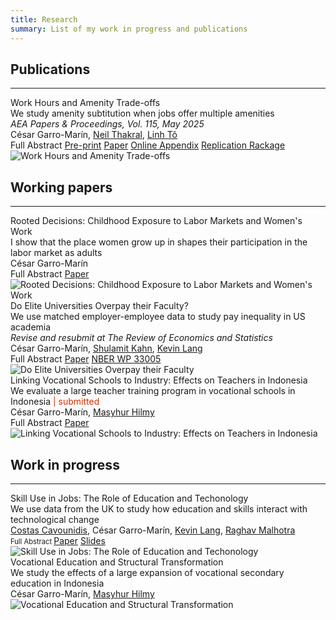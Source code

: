 ```yaml
---
title: Research
summary: List of my work in progress and publications
---
```



<head>
    <style>
        .hidden {
            display: none;
        }
    </style>
    <script>
        function showHideText(id) {
            var text = document.getElementById(id);
            if (text.style.display === "none") {
                text.style.display = "block";
            } else {
                text.style.display = "none";
            }
        }
    </script>
</head>


## Publications ##
<hr>
<div class="universal-wrapper">
<div class="media stream-item view-compact">
    <div class="media-body">
        <div class="section-subheading article-title mb-0 mt-0" id="amenities">Work Hours and Amenity Trade-offs</div>
        <div class="article-style">We study amenity subtitution when jobs offer multiple amenities <br> <i> AEA Papers & Proceedings, Vol. 115, May 2025 </i> </div>
        <div class="stream-meta article-metadata">
                <div>
                    <span class="author">César Garro-Marín,</span>
                    <span class="author"><a href="https://neilthakral.github.io/">Neil Thakral</a>, </span>
                    <span class="author"><a href="https://linh.to/">Linh Tô</a></span>
                </div>
        </div>
        <div class="btn-links">
           <a class="btn btn-outline-primary btn-page-header btn-sm" target="_blank" onclick="showHideText('amenities_abstract')">Full Abstract</a>
           <a class="btn btn-outline-primary btn-page-header btn-sm" href="https://cesarlgm.github.io/documents/papers/workhours.pdf" target="_blank">Pre-print</a>
           <a class="btn btn-outline-primary btn-page-header btn-sm" href="https://pubs.aeaweb.org/doi/pdfplus/10.1257/pandp.20251031" target="_blank">Paper</a>
           <a class="btn btn-outline-primary btn-page-header btn-sm" href="https://cesarlgm.github.io/documents/papers/workhours_appendix.pdf" target="_blank">Online Appendix</a>
           <a class="btn btn-outline-primary btn-page-header btn-sm" href="https://www.openicpsr.org/openicpsr/project/221382/version/V1/view" target="_blank">Replication Rackage</a>
            <p id="amenities_abstract" class="hidden" style="display: none; text-align: justify"><br>
                <strong>Abstract: </strong> We examine whether workers who place a higher value on specific job amenities are more likely to receive them in exchange for lower wages. While the classic compensating differentials model (Rosen, 1986) suggests they would, we show that when multiple amenities are considered together, the trade-offs become more complex. We develop a model that accounts for complementarity and substitutability in firms’ amenity offerings and workers’ preferences. Using data from the NLSY97, we find that shorter or more flexible work hours are often traded for other benefits, shaping gender disparities in wages and job amenities.
            </p>
        </div>
    </div>
    <div class="ml-3">
        <img src="/research/images/amenities_picture.png" alt="Work Hours and Amenity Trade-offs" loading="lazy">
    </div>
</div>
</div>


## Working papers ##
<hr>
<div class="universal-wrapper">
<div class="media stream-item view-compact">
    <div class="media-body">
        <div class="section-subheading article-title mb-0 mt-0">Rooted Decisions: Childhood Exposure to Labor Markets and Women's Work</div>
        <div class="article-style">I show that the place women grow up in shapes their participation in the labor market as adults  </div>
        <div class="stream-meta article-metadata">
            <div class="article-metadata">
                <div><span class="author">César Garro-Marín</span></div>
            </div>
        </div>
        <div class="btn-links">
           <a class="btn btn-outline-primary btn-page-header btn-sm" target="_blank" onclick="showHideText('idn_abstract')">Full Abstract</a>
           <a class="btn btn-outline-primary btn-page-header btn-sm" href="https://cesarlgm.github.io/documents/cesarlgm_rooted_intext.pdf" target="_blank">Paper</a>
            <p id="idn_abstract" class="hidden" style="display: none; text-align: justify"><br>
                <strong>Abstract: </strong> How does early exposure to labor markets affect women’s work in adulthood? Using Indonesian data, I find strong and persistent effects of longer exposure to high-female employment places, especially during the formative years between ages 6 and 15. My estimation strategy compares women who moved from their birthplace at different ages but now live in the same location. I find that women from high-employment areas have 5 percentage points higher employment than those from lower-employment areas, suggesting that about 23% of the spatial inequality in women’s work is passed to the next generation, likely through learning of birthplace gender norms.
            </p>
        </div>
    </div>
    <div class="ml-3">
        <img src="/research/images/idn_image_resized.png"   alt="Rooted Decisions: Childhood Exposure to Labor Markets and Women's Work" loading="lazy">
    </div>
</div>
<div class="media stream-item view-compact">
    <div class="media-body">
        <div class="section-subheading article-title mb-0 mt-0" id="akm">Do Elite Universities Overpay their Faculty?</div>
        <div class="article-style">We use matched employer-employee data to study pay inequality in US academia  <br> <i> Revise and resubmit at The Review of Economics and Statistics </i> </div>
        <div class="stream-meta article-metadata">
            <div class="article-metadata">
                <div>
                    <span class="author">César Garro-Marín,</span>
                    <span class="author"><a href="https://sites.bu.edu/shulamitkahn/">Shulamit Kahn</a>,</span>
                    <span class="author"><a href="https://sites.bu.edu/kevinlang/">Kevin Lang</a></span>
                </div>
            </div>
        </div>
        <div class="btn-links">
               <a class="btn btn-outline-primary btn-page-header btn-sm" target="_blank" onclick="showHideText('akm_abstract')">Full Abstract</a>
               <a class="btn btn-outline-primary btn-page-header btn-sm" href="https://cesarlgm.github.io/documents/papers/AKM_paper_v1.pdf" target="_blank">Paper</a>
               <a class="btn btn-outline-primary btn-page-header btn-sm" href="https://www.nber.org/papers/w33005" target="_blank">NBER WP 33005</a>
                <p id="akm_abstract" class="hidden" style="display: none; text-align: justify"><br><strong>Abstract: </strong>Do elite universities overpay their faculty? Not if you believe the AKM model. However, although the AKM model fits well, it is unlikely to be the right interpretation in this case.</p>
        </div>
    </div>
    <div class="ml-3">
        <img src="/research/images/akm_image_resized.png" alt="Do Elite Universities Overpay their Faculty" loading="lazy">
    </div>
</div>
<div class="media stream-item view-showcase">
        <div class="media-body">
            <div class="section-subheading article-title mb-0 mt-0" id="smk">Linking Vocational Schools to Industry: Effects on Teachers in Indonesia</div>
            <div class="article-style">
            We evaluate a large teacher training program in vocational schools in Indonesia <font  color="#dd2c00"> | submitted </font> </div>
            <div class="stream-meta article-metadata">
                <div class="article-metadata">
                    <div>
                        <span class="author">César Garro-Marín,</span>
                        <span class="author"><a href="https://sites.google.com/view/masyhurhilmy/home?authuser=0">Masyhur Hilmy</a></span>
                    </div>
                </div>
            </div>
            <div class="btn-links">
               <a class="btn btn-outline-primary btn-page-header btn-sm" target="_blank" onclick="showHideText('smk_abstract')">Full Abstract</a>
               <a class="btn btn-outline-primary btn-page-header btn-sm" href="https://cesarlgm.github.io/documents/papers/garroHilmy_smk.pdf" target="_blank">Paper</a>
                <p id="smk_abstract" class="hidden" style="display: none; text-align: justify"><br><strong>Abstract: </strong>This paper evaluates a mass training program for in-service vocational schoolteachers in Indonesia. The government rolled out an intensive, field-specific professional development program provided by private sector firms to enhance teachers’ vocational skills. We use a randomized evaluation to assess its effects on teachers' knowledge, classroom practices, expectations of students' outcomes, and school quality. We find that this program crowded out existing professional development offerings with no increase in overall training participation. There is little evidence of improvements in teachers' knowledge or measures of school quality, albeit with suggestions of increased use of Information and Communication Technologies in the classroom. </p>
            </div>
        </div>
        <div class="ml-3">
            <img src="/research/images/smk_figure.png"  alt="Linking Vocational Schools to Industry: Effects on Teachers in Indonesia" loading="lazy">
        </div>
    </div>
</div>

<!--
<div class="media stream-item view-compact">
    <div class="media-body">
        <div class="section-subheading article-title mb-0 mt-0">
        <a href="/project/internal-project/">Internal Project</a></div><a href="/project/internal-project/" class="summary-link">
            <div class="article-style">
                An example of using the in-built project page.</div></a><div class="stream-meta article-metadata">
            </div>
            <div class="btn-links">
                <a class="btn btn-outline-primary btn-page-header btn-sm" href="/slides/example/" target="_blank">
                    Slides
                </a>
                <a class="btn btn-outline-primary btn-page-header btn-sm" href="https://twitter.com/georgecushen" target="_blank" rel="noopener">
                    <i class="fab fa-twitter mr-1"></i>Follow</a>
            </div></div><div class="ml-3"><a href="/project/internal-project/">
<img src="/project/internal-project/featured_hu3d03a01dcc18bc5be0e67db3d8d209a6_224363_150x0_resize_q75_h2_lanczos.webp" height="100" width="150" alt="Internal Project" loading="lazy"></a></div></div></div>-->

## Work in progress ##
<hr>
<div class="universal-wrapper">
   <div class="media stream-item view-showcase">
        <div class="media-body">
            <div class="section-subheading article-title mb-0 mt-0" id="skill-use">Skill Use in Jobs: The Role of Education and Techonology</div>
            <div class="article-style">
            We use data from the UK to study how education and skills interact with technological change</div>
            <div class="stream-meta article-metadata">
                <div class="article-metadata">
                    <div>
                        <span class="author"><a href="https://warwick.ac.uk/fac/soc/economics/staff/ccavounidis/">Costas Cavounidis</a>,</span>
                        <span class="author">César Garro-Marín,</span>
                        <span class="author"><a href="https://sites.bu.edu/kevinlang/">Kevin Lang</a>,</span>
                        <span class="author"><a href="https://www.raghavmalhotra.net/">Raghav Malhotra</a></span>
                    </div>
                </div>
            </div>
             <div class="btn-links">
               <!--<a class="btn btn-outline-primary btn-page-header btn-sm" href="https://cesarlgm.github.io/documents/papers/AKM_paper_v1.pdf" target="_blank">pdf</a>-->
               <a class="btn btn-outline-primary btn-page-header btn-sm" target="_blank" onclick="showHideText('uk_abstract')" style="font-size:0.8em">
                    Full Abstract
                </a>
                <a class="btn btn-outline-primary btn-page-header btn-sm" href="https://cesarlgm.github.io/documents/papers/garroHilmy_smk.pdf" target="_blank">Paper</a>
                <a class="btn btn-outline-primary btn-page-header btn-sm" href="https://cesarlgm.github.io/documents/papers/garroHilmy_smk.pdf" target="_blank">Slides</a>
                <p id="uk_abstract" class="hidden" style="display: none; font-size=0.5em; text-align: justify"><br><strong>Abstract: </strong>Workers with different education levels consistently do the same jobs differently. We introduce a model in which each education level affords workers a menu of skill packages. While we classify skills into four broad categories, we allow the productivity and substitutability of skills to differ across occupations. Moreover, the change in productivity over time is specific to each skill and occupation. Consequently, we implicitly allow the nature of skills within these broad aggregates to differ among occupations. We identify the cost of acquiring different skills based primarily on these within-occupation differences. We find that more educated workers have lower costs of investing in social, adaptive, and abstract skill while less educated workers acquire manual skill at lower cost. These cost differences are consistent with the occupations workers with different levels of education choose.</p>
                </div>
        </div>
        <div class="ml-3">
            <img src="/research/images/skills_image.png"   alt="Skill Use in Jobs: The Role of Education and Techonology" loading="lazy">
        </div>
    </div>
    <!--
    <div class="media stream-item view-showcase">
        <div class="media-body">
            <div class="section-subheading article-title mb-0 mt-0">Gender and violent conflict</div>
            <div class="article-style">
            We study the long term effects of violent conflict on household decision making in Mexico</div>
            <div class="stream-meta article-metadata">
                <div class="article-metadata">
                    <div>
                        <span class="author">César Garro-Marín,</span>
                        <span class="author"><a href="https://sites.google.com/view/masyhurhilmy/home?authuser=0">Masyhur Hilmy</a></span>
                    </div>
                </div>
            </div>
             <div class="btn-links">
              <a class="btn btn-outline-primary btn-page-header btn-sm" href="https://cesarlgm.github.io/documents/AKM_paper_v1.pdf" target="_blank">pdf</a>
               <a class="btn btn-outline-primary btn-page-header btn-sm" target="_blank" onclick="showHideText('uk_abstract')" style="font-size:0.8em">
                    Full Abstract
                </a>
                <p id="uk_abstract" class="hidden" style="display: none; font-size=0.5em; text-align: justify"><br><strong>Abstract: </strong>Workers with different education levels consistently do the same jobs differently. We introduce a model in which each education level affords workers a menu of skill packages. While we classify skills into four broad categories, we allow the productivity and substitutability of skills to differ across occupations. Moreover, the change in productivity over time is specific to each skill and occupation. Consequently, we implicitly allow the nature of skills within these broad aggregates to differ among occupations. We identify the cost of acquiring different skills based primarily on these within-occupation differences. We find that more educated workers have lower costs of investing in social, adaptive, and abstract skill while less educated workers acquire manual skill at lower cost. These cost differences are consistent with the occupations workers with different levels of education choose.</p>
                </div>
        </div>
        <div class="ml-3">
            <img src="/research/images/gender_conflict.jpg"   alt="Vocational Education and Structural Transformation" loading="lazy">
        </div>
    </div>
    -->
    <div class="media stream-item view-showcase">
        <div class="media-body">
            <div class="section-subheading article-title mb-0 mt-0">Vocational Education and Structural Transformation</div>
            <div class="article-style">
            We study the effects of a large expansion of vocational secondary education in Indonesia</div>
            <div class="stream-meta article-metadata">
                <div class="article-metadata">
                    <div>
                        <span class="author">César Garro-Marín,</span>
                        <span class="author"><a href="https://sites.google.com/view/masyhurhilmy/home?authuser=0">Masyhur Hilmy</a></span>
                    </div>
                </div>
            </div>
            <!--
             <div class="btn-links">
              <a class="btn btn-outline-primary btn-page-header btn-sm" href="https://cesarlgm.github.io/documents/AKM_paper_v1.pdf" target="_blank">pdf</a>
               <a class="btn btn-outline-primary btn-page-header btn-sm" target="_blank" onclick="showHideText('uk_abstract')" style="font-size:0.8em">
                    Full Abstract
                </a>
                <p id="uk_abstract" class="hidden" style="display: none; font-size=0.5em; text-align: justify"><br><strong>Abstract: </strong>Workers with different education levels consistently do the same jobs differently. We introduce a model in which each education level affords workers a menu of skill packages. While we classify skills into four broad categories, we allow the productivity and substitutability of skills to differ across occupations. Moreover, the change in productivity over time is specific to each skill and occupation. Consequently, we implicitly allow the nature of skills within these broad aggregates to differ among occupations. We identify the cost of acquiring different skills based primarily on these within-occupation differences. We find that more educated workers have lower costs of investing in social, adaptive, and abstract skill while less educated workers acquire manual skill at lower cost. These cost differences are consistent with the occupations workers with different levels of education choose.</p>
                </div>
        -->
        </div>
        <div class="ml-3">
            <img src="/research/images/smk_construction.jpg"   alt="Vocational Education and Structural Transformation" loading="lazy">
        </div>
    </div>
    <!--
    <div class="media stream-item view-compact">
        <div class="media-body">
            <div class="section-subheading article-title mb-0 mt-0">Gender and the Urban Wage Premium</div>
            <div class="article-style">
            The urban wage premium for men without a college degree has significantly declined in the United States since the 1980s, while women’s did not
            </div>
            <div class="stream-meta article-metadata">
                <div class="article-metadata">
                    <div>
                        <span class="author">César Garro-Marín</span>
                    </div>
                </div>
            </div>
            <div class="btn-links">
            </div>
        </div>
        <div class="ml-3">
            <img src="/research/images/akm_image_resized.png" height="100" width="150" alt="Do Elite Universities Overpay their Faculty" loading="lazy">
        </div>
    </div>
    -->
</div>

<!--
<div class="universal-wrapper"><div class="media stream-item view-compact"><div class="media-body"><div class="section-subheading article-title mb-0 mt-0"><a href="http://example.org" target="_blank" rel="noopener">External Project</a></div><a href="http://example.org" target="_blank" rel="noopener" class="summary-link"><div class="article-style">An example of linking directly to an external project website using <code>external_link</code>.</div></a><div class="stream-meta article-metadata"></div></div><div class="ml-3"><a href="http://example.org" target="_blank" rel="noopener"><img src="/project/external-project/featured_hu3d03a01dcc18bc5be0e67db3d8d209a6_329522_150x0_resize_q75_h2_lanczos.webp" height="100" width="150" alt="External Project" loading="lazy"></a></div></div><div class="media stream-item view-compact"><div class="media-body"><div class="section-subheading article-title mb-0 mt-0"><a href="/project/internal-project/">Internal Project</a></div><a href="/project/internal-project/" class="summary-link"><div class="article-style">An example of using the in-built project page.</div></a><div class="stream-meta article-metadata"></div><div class="btn-links"><a class="btn btn-outline-primary btn-page-header btn-sm" href="/slides/example/" target="_blank">Slides</a>
<a class="btn btn-outline-primary btn-page-header btn-sm" href="https://twitter.com/georgecushen" target="_blank" rel="noopener"><i class="fab fa-twitter mr-1"></i>Follow</a></div></div><div class="ml-3"><a href="/project/internal-project/"><img src="/project/internal-project/featured_hu3d03a01dcc18bc5be0e67db3d8d209a6_224363_150x0_resize_q75_h2_lanczos.webp" height="100" width="150" alt="Internal Project" loading="lazy"></a></div></div></div>-->


